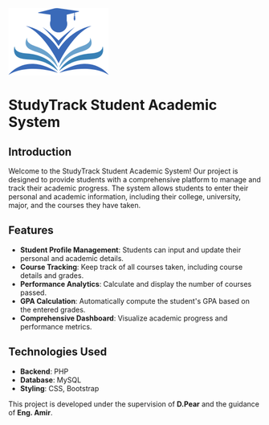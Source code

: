 ![Alt text](./README/LOGO.png)


# StudyTrack Student Academic System

## Introduction
Welcome to the StudyTrack Student Academic System! Our project is designed to provide students with a comprehensive platform to manage and track their academic progress. The system allows students to enter their personal and academic information, including their college, university, major, and the courses they have taken.

## Features
- **Student Profile Management**: Students can input and update their personal and academic details.
- **Course Tracking**: Keep track of all courses taken, including course details and grades.
- **Performance Analytics**: Calculate and display the number of courses passed.
- **GPA Calculation**: Automatically compute the student's GPA based on the entered grades.
- **Comprehensive Dashboard**: Visualize academic progress and performance metrics.



## Technologies Used
- **Backend**: PHP 
- **Database**: MySQL
- **Styling**: CSS, Bootstrap

This project is developed under the supervision of **D.Pear** and the guidance of **Eng. Amir**.

